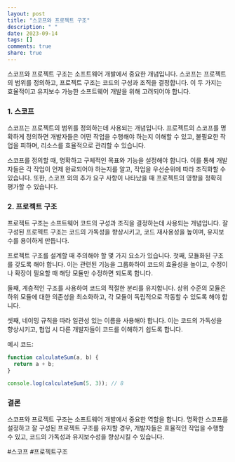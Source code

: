 ```yaml
---
layout: post
title: "스코프와 프로젝트 구조"
description: " "
date: 2023-09-14
tags: []
comments: true
share: true
---
```


스코프와 프로젝트 구조는 소프트웨어 개발에서 중요한 개념입니다. 스코프는 프로젝트의 범위를 정의하고, 프로젝트 구조는 코드의 구성과 조직을 결정합니다. 이 두 가지는 효율적이고 유지보수 가능한 소프트웨어 개발을 위해 고려되어야 합니다.

### 1. 스코프

스코프는 프로젝트의 범위를 정의하는데 사용되는 개념입니다. 프로젝트의 스코프를 명확하게 정의하면 개발자들은 어떤 작업을 수행해야 하는지 이해할 수 있고, 불필요한 작업을 피하며, 리소스를 효율적으로 관리할 수 있습니다.

스코프를 정의할 때, 명확하고 구체적인 목표와 기능을 설정해야 합니다. 이를 통해 개발자들은 각 작업이 언제 완료되어야 하는지를 알고, 작업을 우선순위에 따라 조직화할 수 있습니다. 또한, 스코프 외의 추가 요구 사항이 나타났을 때 프로젝트의 영향을 정확히 평가할 수 있습니다.

### 2. 프로젝트 구조

프로젝트 구조는 소프트웨어 코드의 구성과 조직을 결정하는데 사용되는 개념입니다. 잘 구성된 프로젝트 구조는 코드의 가독성을 향상시키고, 코드 재사용성을 높이며, 유지보수를 용이하게 만듭니다.

프로젝트 구조를 설계할 때 주의해야 할 몇 가지 요소가 있습니다. 첫째, 모듈화된 구조를 갖도록 해야 합니다. 이는 관련된 기능을 그룹화하여 코드의 효율성을 높이고, 수정이나 확장이 필요할 때 해당 모듈만 수정하면 되도록 합니다.

둘째, 계층적인 구조를 사용하여 코드의 적절한 분리를 유지합니다. 상위 수준의 모듈은 하위 모듈에 대한 의존성을 최소화하고, 각 모듈이 독립적으로 작동할 수 있도록 해야 합니다.

셋째, 네이밍 규칙을 따라 일관성 있는 이름을 사용해야 합니다. 이는 코드의 가독성을 향상시키고, 협업 시 다른 개발자들이 코드를 이해하기 쉽도록 합니다.

예시 코드:

```javascript
function calculateSum(a, b) {
  return a + b;
}

console.log(calculateSum(5, 3)); // 8
```

### 결론

스코프와 프로젝트 구조는 소프트웨어 개발에서 중요한 역할을 합니다. 명확한 스코프를 설정하고 잘 구성된 프로젝트 구조를 유지할 경우, 개발자들은 효율적인 작업을 수행할 수 있고, 코드의 가독성과 유지보수성을 향상시킬 수 있습니다.

#스코프 #프로젝트구조